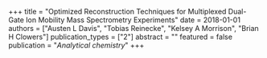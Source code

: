 +++
title = "Optimized Reconstruction Techniques for Multiplexed Dual-Gate Ion Mobility Mass Spectrometry Experiments"
date = 2018-01-01
authors = ["Austen L Davis", "Tobias Reinecke", "Kelsey A Morrison", "Brian H Clowers"]
publication_types = ["2"]
abstract = ""
featured = false
publication = "*Analytical chemistry*"
+++

